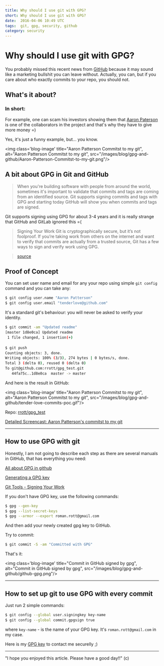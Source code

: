 ```yaml
---
title: Why should I use git with GPG?
short: Why should I use git with GPG?
date:  2016-04-06 10:49 UTC
tags:  git, gpg, security, github
category: security
---
```

# Why should I use git with GPG?
You probably missed this recent news from [GitHub](https://github.com/blog/2144-gpg-signature-verification) because it may sound like a marketing bullshit you can leave without. Actually, you can, but if you care about who exactly commits to your repo, you should not.

## What's it about?
### In short:

For example, one can scam his investors showing them that [Aaron Paterson](https://github.com/tenderlove) is one of the collaborators in the project and that's why they have to give more money =) 

Yes, it's just a funny example, but... you know.

<img class='blog-image' title="Aaron Patterson Commitst to my git", alt="Aaron Patterson Commitst to my git", src="/images/blog/gpg-and-github/Aaron-Patterson-Commitst-to-my-git.png"/> 

## A bit about GPG in Git and GitHub
>When you're building software with people from around the world, sometimes it's important to validate that commits and tags are coming from an identified source. Git supports signing commits and tags with GPG and starting today GitHub will show you when commits and tags are signed.

Git supports signing using GPG for about 3-4 years and it is really strange that GitHub and GitLab ignored this =(

>Signing Your Work
Git is cryptographically secure, but it’s not foolproof. If you’re taking work from others on the internet and want to verify that commits are actually from a trusted source, Git has a few ways to sign and verify work using GPG.

>[source](https://git-scm.com/book/uz/v2/Git-Tools-Signing-Your-Work)


## Proof of Concept

You can set user name and email for any your repo using simple `git config` command and you can take any:


```bash
$ git config user.name "Aaron Patterson"
$ git config user.email "tenderlove@github.com"
```

It's a standard git's behaviour: you will never be asked to verify your identity.

```bash
$ git commit -am "Updated readme"
[master 1d8e0ca] Updated readme
 1 file changed, 1 insertion(+)

$ git push
Counting objects: 3, done.
Writing objects: 100% (3/3), 274 bytes | 0 bytes/s, done.
Total 3 (delta 0), reused 0 (delta 0)
To git@github.com:rrott/gpg_test.git
   44fa75c..1d8e0ca  master -> master
```

And here is the result in GitHub:

<img class='blog-image' title="Aaron Patterson Commitst to my git", alt="Aaron Patterson Commitst to my git", src="/images/blog/gpg-and-github/tender-love-commits-poc.gif"/> 

Repo: <a href="https://github.com/rrott/gpg_test/commits/master/README.md" target="_blank" rel="noopener noreferrer">rrott/gpg_test</a>

<a href="/images/blog/gpg-and-github/tender-love-commits.gif" target="_blank" rel="noopener noreferrer">Detailed Screencast: Aaron Patterson's commitst to my git</a>

---
## How to use GPG with git

Honestly, I am not going to describe each step as there are several manuals in GitHub, that has everything you need:

<a href="https://help.github.com/categories/gpg/" target="_blank" rel="noopener noreferrer">All about GPG in github</a>

<a href="https://help.github.com/articles/generating-a-gpg-key/" target="_blank" rel="noopener noreferrer">Generating a GPG key</a>

<a href="https://git-scm.com/book/en/v2/Git-Tools-Signing-Your-Work" target="_blank" rel="noopener noreferrer">Git Tools - Signing Your Work</a>

If you don't have GPG key, use the following commands:

```bash
$ gpg --gen-key
$ gpg --list-secret-keys
$ gpg --armor --export roman.rott@gmail.com
```

And then add your newly created gpg key to GitHub.

Try to commit:

```bash
$ git commit -S -am "Committed with GPG"
 ```

 That's it:

<img class='blog-image' title="Commit in GitHub signed by gpg", alt="Commit in GitHub signed by gpg", src="/images/blog/gpg-and-github/github-gpg.png"/> 

---
## How to set up git to use GPG with every commit

Just run 2 simple commands:

```bash
$ git config --global user.signingkey key-name
$ git config --global commit.gpgsign true
```
where `key-name` - is the name of your GPG key. 
It's `roman.rott@gmail.com` in my case.

Here is my <a href="https://keybase.io/rrott" target="_blank" rel="noopener noreferrer">GPG key</a> to contact me securelly ;)

---
"I hope you enjoyed this article. Please have a good day!!" (c)